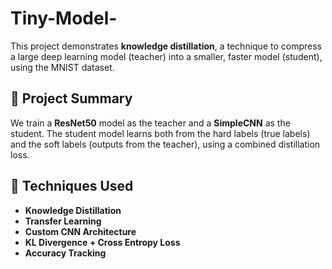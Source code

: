 # Tiny-Model-
This project demonstrates **knowledge distillation**, a technique to compress a large deep learning model (teacher) into a smaller, faster model (student), using the MNIST dataset.
## 📌 Project Summary

We train a **ResNet50** model as the teacher and a **SimpleCNN** as the student. The student model learns both from the hard labels (true labels) and the soft labels (outputs from the teacher), using a combined distillation loss.

## 🧠 Techniques Used

- **Knowledge Distillation**
- **Transfer Learning**
- **Custom CNN Architecture**
- **KL Divergence + Cross Entropy Loss**
- **Accuracy Tracking**
